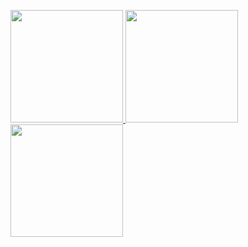 <p align="left">
  <a href="https://github.com/aphisitworachorch">
    <img height="180em" src="https://github-readme-stats.vercel.app/api/?username=aphisitworachorch&count_private=true&show_icons=true&theme=dracula"/>
    <img height="180em" src="https://github-readme-streak-stats.herokuapp.com/?user=aphisitworachorch&theme=dracula" />
    <img height="180em" src="https://github-readme-stats.vercel.app/api/top-langs/?username=aphisitworachorch&layout=compact&langs_count=8&theme=dracula"/>
  </a>
</p>
